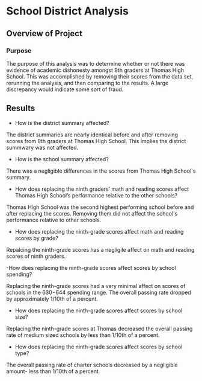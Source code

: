 # School District Analysis

## Overview of Project

### Purpose
The purpose of this analysis was to determine whether or not there was evidence of academic dishonesty amongst 9th graders at Thomas High School. This was accomplished by removing their scores from the data set, rerunning the analysis, and then comparing to the results. A large discrepancy would indicate some sort of fraud. 
  
## Results

- How is the district summary affected?

The district summaries are nearly identical before and after removing scores from 9th graders at Thomas High School. This implies the district summwary was not affected.

- How is the school summary affected?

There was a negligible differences in the scores from Thomas High School's summary. 

- How does replacing the ninth graders’ math and reading scores affect Thomas High School’s performance relative to the other schools?

Thomas High School was the second highest performing school before and after replacing the scores. Removing them did not affect the school's performance relative to other schools.

- How does replacing the ninth-grade scores affect math and reading scores by grade?

Repalcing the ninth-grade scores has a negligile affect on math and reading scores of ninth graders.

-How does replacing the ninth-grade scores affect scores by school spending?

Replacing the ninth-grade scores had a very minimal affect on scores of schools in the $630-$644 spending range. The overall passing rate dropped by approximately 1/10th of a percent.

- How does replacing the ninth-grade scores affect scores by school size?

Replacing the ninth-grade scores at Thomas decreased the overall passing rate of medium sized schools by less than 1/10th of a percent. 

- How does replacing the ninth-grade scores affect scores by school type? 

The overall passing rate of charter schools decreased by a negligible amount- less than 1/10th of a percent.

